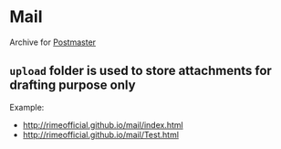 # Mail
Archive for [Postmaster](https://github.com/RimeOfficial/postmaster)

## `upload` folder is used to store attachments for drafting purpose only
Example:
- http://rimeofficial.github.io/mail/index.html
- http://rimeofficial.github.io/mail/Test.html
